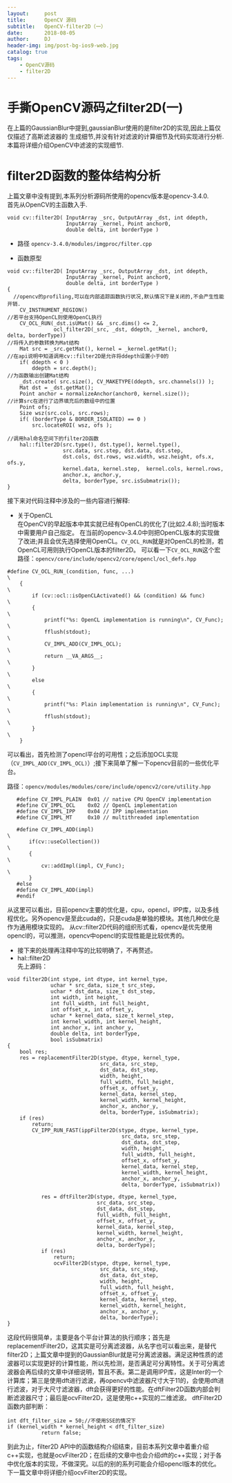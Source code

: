 ```yaml
---
layout:     post
title:      OpenCV 源码
subtitle:   OpenCV-filter2D（一）
date:       2018-08-05
author:     DJ
header-img: img/post-bg-ios9-web.jpg
catalog: true
tags:
    - OpenCV源码
    - filter2D
---
```

# 手撕OpenCV源码之filter2D(一)
在上篇的GaussianBlur中提到,gaussianBlur使用的是filter2D的实现,因此上篇仅仅描述了高斯滤波器的
生成细节,并没有针对滤波的计算细节及代码实现进行分析.本篇将详细介绍OpenCV中滤波的实现细节.
# filter2D函数的整体结构分析    
上篇文章中没有提到,本系列分析源码所使用的opencv版本是opencv-3.4.0.       
首先从OpenCV的主函数入手.     

```
void cv::filter2D( InputArray _src, OutputArray _dst, int ddepth,
                   InputArray _kernel, Point anchor0,
                   double delta, int borderType )         

```

* 路径
`opencv-3.4.0/modules/imgproc/filter.cpp`         

* 函数原型      

```          
void cv::filter2D( InputArray _src, OutputArray _dst, int ddepth,
                   InputArray _kernel, Point anchor0,
                   double delta, int borderType )
{
  //opencv的profiling,可以在内部追踪函数执行状况,默认情况下是关闭的,不会产生性能开销.
    CV_INSTRUMENT_REGION()
//若平台支持OpenCL则使用OpenCL执行
    CV_OCL_RUN(_dst.isUMat() && _src.dims() <= 2,
               ocl_filter2D(_src, _dst, ddepth, _kernel, anchor0, delta, borderType))
//将传入的参数转换为Mat结构
    Mat src = _src.getMat(), kernel = _kernel.getMat();
//在api说明中知道调用cv::filter2D是允许将ddepth设置小于0的
    if( ddepth < 0 )
        ddepth = src.depth();
//为函数输出创建Mat结构
    _dst.create( src.size(), CV_MAKETYPE(ddepth, src.channels()) );
    Mat dst = _dst.getMat();
    Point anchor = normalizeAnchor(anchor0, kernel.size());
//计算src在进行了边界填充后的数组中的位置
    Point ofs;
    Size wsz(src.cols, src.rows);
    if( (borderType & BORDER_ISOLATED) == 0 )
        src.locateROI( wsz, ofs );

//调用hal命名空间下的filter2D函数
    hal::filter2D(src.type(), dst.type(), kernel.type(),
                  src.data, src.step, dst.data, dst.step,
                  dst.cols, dst.rows, wsz.width, wsz.height, ofs.x, ofs.y,
                  kernel.data, kernel.step,  kernel.cols, kernel.rows,
                  anchor.x, anchor.y,
                  delta, borderType, src.isSubmatrix());
}  
```     
接下来对代码注释中涉及的一些内容进行解释:     
* 关于OpenCL               
在OpenCV的早起版本中其实就已经有OpenCL的优化了(比如2.4.8);当时版本中需要用户自己指定。
在当前的opencv-3.4.0中则把OpenCL版本的实现做了改进;并且会优先选择使用OpenCL。`CV_OCL_RUN`就是对OpenCL的检测，若OpenCL可用则执行OpenCL版本的filter2D。
可以看一下`CV_OCL_RUN`这个宏           
路径：`opencv/core/include/opencv2/core/opencl/ocl_defs.hpp`       

```
#define CV_OCL_RUN_(condition, func, ...)                                   \
    {                                                                       \
        if (cv::ocl::isOpenCLActivated() && (condition) && func)            \
        {                                                                   \
            printf("%s: OpenCL implementation is running\n", CV_Func);      \
            fflush(stdout);                                                 \
            CV_IMPL_ADD(CV_IMPL_OCL);                                       \
            return __VA_ARGS__;                                             \
        }                                                                   \
        else                                                                \
        {                                                                   \
            printf("%s: Plain implementation is running\n", CV_Func);       \
            fflush(stdout);                                                 \
        }                                                                   \
    }

```         
可以看出，首先检测了opencl平台的可用性；之后添加OCL实现（`CV_IMPL_ADD(CV_IMPL_OCL)`）;接下来简单了解一下opencv目前的一些优化平台。

路径：`opencv/modules/modules/core/include/opencv2/core/utility.hpp`

```            
   #define CV_IMPL_PLAIN  0x01 // native CPU OpenCV implementation
   #define CV_IMPL_OCL    0x02 // OpenCL implementation
   #define CV_IMPL_IPP    0x04 // IPP implementation
   #define CV_IMPL_MT     0x10 // multithreaded implementation

   #define CV_IMPL_ADD(impl)                                                   \
       if(cv::useCollection())                                                 \
       {                                                                       \
           cv::addImpl(impl, CV_Func);                                         \
       }
   #else
   #define CV_IMPL_ADD(impl)
   #endif
```           
从这里可以看出，目前opencv主要的优化是，cpu，opencl，IPP库，以及多线程优化。另外opencv是至此cuda的，只是cuda是单独的模块。其他几种优化是作为通用模块实现的。
从cv::filter2D代码的组织形式看，opencv是优先使用opencl的，可以推测，opencv中opencl的实现性能是比较优秀的。         

* 接下来的处理再注释中写的比较明确了，不再赘述。           
* hal::filter2D             
先上源码：              

```         
void filter2D(int stype, int dtype, int kernel_type,
              uchar * src_data, size_t src_step,
              uchar * dst_data, size_t dst_step,
              int width, int height,
              int full_width, int full_height,
              int offset_x, int offset_y,
              uchar * kernel_data, size_t kernel_step,
              int kernel_width, int kernel_height,
              int anchor_x, int anchor_y,
              double delta, int borderType,
              bool isSubmatrix)
{
    bool res;
    res = replacementFilter2D(stype, dtype, kernel_type,
                              src_data, src_step,
                              dst_data, dst_step,
                              width, height,
                              full_width, full_height,
                              offset_x, offset_y,
                              kernel_data, kernel_step,
                              kernel_width, kernel_height,
                              anchor_x, anchor_y,
                              delta, borderType, isSubmatrix);
    if (res)
        return;
        CV_IPP_RUN_FAST(ippFilter2D(stype, dtype, kernel_type,
                                     src_data, src_step,
                                     dst_data, dst_step,
                                     width, height,
                                     full_width, full_height,
                                     offset_x, offset_y,
                                     kernel_data, kernel_step,
                                     kernel_width, kernel_height,
                                     anchor_x, anchor_y,
                                     delta, borderType, isSubmatrix))

           res = dftFilter2D(stype, dtype, kernel_type,
                             src_data, src_step,
                             dst_data, dst_step,
                             full_width, full_height,
                             offset_x, offset_y,
                             kernel_data, kernel_step,
                             kernel_width, kernel_height,
                             anchor_x, anchor_y,
                             delta, borderType);
           if (res)
               return;
               ocvFilter2D(stype, dtype, kernel_type,
                              src_data, src_step,
                              dst_data, dst_step,
                              width, height,
                              full_width, full_height,
                              offset_x, offset_y,
                              kernel_data, kernel_step,
                              kernel_width, kernel_height,
                              anchor_x, anchor_y,
                              delta, borderType);
}             
```            
这段代码很简单，主要是各个平台计算法的执行顺序；首先是replacementFilter2D，这其实是可分离滤波器，从名字也可以看出来，是替代filter2D；上篇文章中提到的GaussianBlur就是可分离滤波器。满足这种性质的滤波器可以实现更好的计算性能，所以先检测，是否满足可分离特性。关于可分离滤波器会再后续的文章中详细说明，暂且不表。第二是调用IPP库，这是Inter的一个计算库；第三是使用dft进行滤波，再opencv中滤波器尺寸大于11的，会使用dft进行滤波，对于大尺寸滤波器，dft会获得更好的性能。在dftFilter2D函数内部会判断滤波器尺寸；最后是ocvFilter2D，这是使用c++实现的二维滤波。
dftFilter2D函数内部判断：

```
int dft_filter_size = 50;//不使用SSE的情况下       
if (kernel_width * kernel_height < dft_filter_size)
           return false;
```
到此为止，filter2D API中的函数结构介绍结束，目前本系列文章中着重介绍c++实现，也就是ocvFilter2D；在后续的文章中也会介绍dft的c++实现；对于各中优化版本的实现，不做深究。以后的别的系列可能会介绍opencl版本的优化。           
下一篇文章中将详细介绍ocvFilter2D的实现。           
